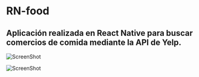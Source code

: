 # RN-food
## Aplicación realizada en React Native para buscar comercios de comida mediante la API de Yelp.

![ScreenShot](https://raw.githubusercontent.com/Martinleiva/RNfood/master/assets/20200422_205256.png)

![ScreenShot](https://raw.githubusercontent.com/Martinleiva/RNfood/master/assets/20200422_205315.png)